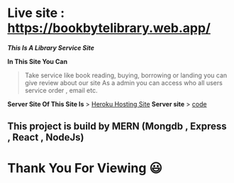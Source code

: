 # Live site : https://bookbytelibrary.web.app/ 

***This Is A Library Service Site***

**In This Site You Can**
> Take service like book reading, buying, borrowing or landing
> you can give review about our site 
> As a admin you can access who all users service order , email etc.

**Server Site Of This Site Is** > [Heroku Hosting Site](https://ancient-cliffs-45282.herokuapp.com/)
**Server site** > [code](https://github.com/jihan212/plant-shop-server)

## This project is build by MERN (Mongdb , Express , React , NodeJs)

# Thank You For Viewing :smiley:
